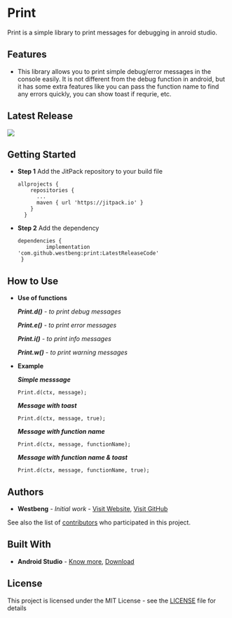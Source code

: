 # Print
Print is a simple library to print messages for debugging in anroid studio.

## Features
* This library allows you to print simple debug/error messages in the console easily. It is not different from the debug function in android, but it has some extra features like you can pass the function name to find any errors quickly, you can show toast if requrie, etc.

## Latest Release
 [![](https://jitpack.io/v/westbeng/print.svg)](https://jitpack.io/#westbeng/print)

## Getting Started
* **Step 1** Add the JitPack repository to your build file
  ```
  allprojects {
      repositories {
        ...
        maven { url 'https://jitpack.io' }
      }
    }
  ```
 * **Step 2** Add the dependency
   ```
   dependencies {
            implementation 'com.github.westbeng:print:LatestReleaseCode'
    }
   ```
## How to Use
* **Use of functions**

  ***Print.d()*** - *to print debug messages*
  
  ***Print.e()*** - *to print error messages*
  
  ***Print.i()*** - *to print info messages*
  
  ***Print.w()*** - *to print warning messages*
  
* **Example**

  ***Simple messsage***
  ```
  Print.d(ctx, message);
  ```
  
  ***Message with toast***
  ```
  Print.d(ctx, message, true);
  ```
  
  ***Message with function name***
  ```
  Print.d(ctx, message, functionName);
  ```
    
  ***Message with function name & toast***
  ```
  Print.d(ctx, message, functionName, true);
  ```

## Authors
* **Westbeng** - *Initial work* - [Visit Website](https://westbeng.com), [Visit GitHub](https://github.com/westbeng)

See also the list of [contributors](https://github.com/westbeng/print/contributors) who participated in this project.

## Built With
* **Android Studio** - [Know more](https://developer.android.com/studio/intro), [Download](https://developer.android.com/studio)

## License
This project is licensed under the MIT License - see the [LICENSE](https://github.com/westbeng/print/blob/master/LICENSE) file for details
